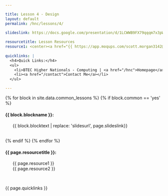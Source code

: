 ```yaml
---

title: Lesson 4 - Design
layout: default
permalink: /hnc/lessons/4/
    
slideslink: https://docs.google.com/presentation/d/1LCWWB9FX79qqqm7x3pWvcf6_ztxhB1kTRufbv89Ld1E/export/pdf

resourcetitle: Lesson Resources
resource1: <center><a href="{{ https://app.moqups.com/scott.morgan3142@gmail.com/3DCXzWsOoQ/view/page/aa9df7b72 }}" class="btn btn-ghost" target="_blank"><em>Moqup</em> Example</a></center>
  
quicklinks: |
  <h4>Quick Links:</h4>
  <ul>
    <li>BTEC Higher Nationals - Computing | <a href="/hnc">Homepage</a> | <a href="/hnc/lessons/0/">Lesson 0 - Introduction</a></li>
    <li><a href="/contact">Contact Me</a></li>
  </ul> 

---
```


{% for block in site.data.common_lessons %}
  {% if block.common == 'yes' %}
  <h4 id="{{ block.idtag }}">{{ block.blockname }}:</h4>
  <ul>
    {{ block.blocktext | replace: 'slidesurl', page.slideslink}}
  </ul>
  <br/>
  {% endif %}
{% endfor %}

<h4>{{ page.resourcetitle }}:</h4>
<ul style="list-style-type:disc;">
  {{ page.resource1 }}
  <br/>
  {{ page.resource2 }}
</ul>
<br/>

{{ page.quicklinks }}

<br/>
